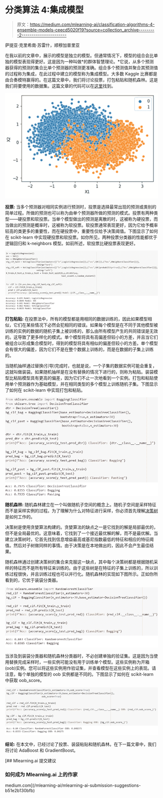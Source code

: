 # 分类算法 4:集成模型

> 原文：<https://medium.com/mlearning-ai/classification-algorithms-4-ensemble-models-ceecd5020f19?source=collection_archive---------2----------------------->

萨提亚·克里希南·苏雷什，顺穆加普里亚

在我以前的文章中，展示的模型是独立的模型。但通常情况下，模型的组合会比单独的模型表现得更好。这是因为一种叫做*的群体智慧理论。*它说，从多个预测器获得的预测的集合比单个预测器的预测更准确。组合多个预测值并聚合其预测值的过程称为集成，在此过程中建立的模型称为集成模型。大多数 Kaggle 比赛都是由合奏模特赢得的。在这篇文章中，我们将讨论投票，打包粘贴和随机森林。这是我们将要使用的数据集。这篇文章的代码可以在[这里](https://github.com/SathyaKrishnan1211/Low-key-ML/blob/master/Notebooks/Ensemble_Models.ipynb)找到。

![](img/332117331f096da55eef60812a9ca5f9.png)

**投票:** 当多个预测器对相同实例进行预测时，投票是选择最常出现的预测或类别的简单过程。所做的预测也可以称为由单个预测器所做的预测的模式。投票有两种类型——硬投票和软投票。当单个模型做出的预测是离散的时，这被称为硬投票，而当做出的预测是概率时，这被称为软投票。软投票通常表现更好，因为它给予概率较高的类更多的重要性，而在硬投票中，重要性仅给予决策阈值。下图显示了如何在 scikit-learn 中实现硬投票和软投票。如你所见，两种投票分类器的性能都优于逻辑回归和 k-neighbors 模型。如前所述，软投票比硬投票表现更好。

![](img/5244c21de4c865b47327eb3b8e3627d2.png)

**打包粘贴:** 在投票法中，所有的模型都是用相同的数据训练的，因此如果模型相似，它们在某些情况下必然会犯相同的错误。如果每个模型是在不同于其他模型被训练的实例的数据的随机子集上被训练的，那么由所有模型产生的共同错误是无效的。这导致了更多样化的模式。单个模型将具有高偏差但较小的方差，并且当它们被组合以形成集合模型时，得到的模型将具有相似的偏差但较小的方差。单个模型会有很大的偏差，因为它们不是在整个数据上训练的，而是在数据的子集上训练的。

当随机抽样通过替换(引导)完成时，也就是说，一个子集的数据实例可能会重复，这就叫做装袋。如果随机抽样是在没有替换的情况下进行的，则称为粘贴。装袋模型比粘贴模型具有更高的偏差，因为它们不止一次地看到一个实例。打包和粘贴使用单个预测器作为基础模型，并在相同类型的多个模型上训练随机子集。下图显示了如何在 scikit-learn 中实现打包和粘贴。

![](img/e88d21c17ceaa9336cc21dbbea056dfc.png)

**随机森林:** 随机森林建立在一个叫做随机子空间的概念上。随机子空间是采样特征而不是采样实例的过程。为了理解为什么对特征进行采样，你必须首先理解[决策树](/mlearning-ai/classification-algorithms-3-decision-tree-801d59011780)是如何工作的。

决策树是使用贪婪算法构建的。贪婪算法的缺点之一是它找到的解是局部最优的，但不是全局最优的。这意味着，它找到了一个接近最优解的解，而不是最优解。当建立决策树时，它首先找到信息增益最高或基尼指数最低的特征和相应的特征阈值。然后对子树做同样的事情。由于决策是在本地做出的，因此不会产生最佳结果。

随机森林通过创建决策树的集合来克服这一缺点，其中每个决策树都是根据随机采样的特征而不是所有特征来训练的。由于这些树是在特征的子集上训练的，所以训练过程很快，并且训练过程也可以并行化。随机森林的实现如下图所示。正如你所看到的，它优于装袋分类器。

![](img/79d55dd8228828fc34b64dd1c309b9f7.png)

当涉及到装袋分类器和随机森林分类器时，不必创建单独的验证集。这是因为当使用替换完成采样时，一些实例可能没有用于训练单个模型。这些实例称为开箱(oob)实例。您可以将这些实例用作验证集，并查看模型在这些实例上的表现。请注意，每个单独的模型的 oob 实例都是不同的。下图显示了如何在 scikit-learn 中获取 oob_score。

![](img/1b0b6557c1562b53215ba6b6655a79ad.png)

**结论:** 在本文中，已经讨论了投票、装袋粘贴和随机森林。在下一篇文章中，我们将讨论 AdaBoost 和 GradientBoost。

[](/mlearning-ai/mlearning-ai-submission-suggestions-b51e2b130bfb) [## Mlearning.ai 提交建议

### 如何成为 Mlearning.ai 上的作家

medium.com](/mlearning-ai/mlearning-ai-submission-suggestions-b51e2b130bfb)